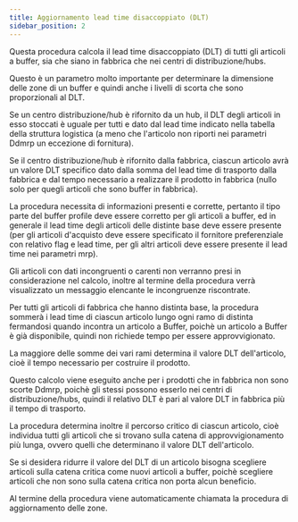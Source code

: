 ```yaml
---
title: Aggiornamento lead time disaccoppiato (DLT)
sidebar_position: 2
---
```

Questa procedura calcola il lead time disaccoppiato (DLT) di tutti gli articoli a buffer, sia che siano in fabbrica che nei centri di distribuzione/hubs.

Questo è un parametro molto importante per determinare la dimensione delle zone di un buffer e quindi anche i livelli di scorta che sono proporzionali al DLT.

Se un centro distribuzione/hub è rifornito da un hub, il DLT degli articoli in esso stoccati è uguale per tutti e dato dal lead time indicato nella tabella della struttura logistica (a meno che l'articolo non riporti nei parametri Ddmrp un eccezione di fornitura).

Se il centro distribuzione/hub è rifornito dalla fabbrica, ciascun articolo avrà un valore DLT specifico dato dalla somma del lead time di trasporto dalla fabbrica e dal tempo necessario a realizzare il prodotto in fabbrica (nullo solo per quegli articoli che sono buffer in fabbrica).

La procedura necessita di informazioni presenti e corrette, pertanto il tipo parte del buffer profile deve essere corretto per gli articoli a buffer, ed in generale il lead time degli articoli delle distinte base deve essere presente (per gli articoli d'acquisto deve essere specificato il fornitore preferenziale con relativo flag e lead time, per gli altri articoli deve essere presente il lead time nei parametri mrp).

Gli articoli con dati incongruenti o carenti non verranno presi in considerazione nel calcolo, inoltre al termine della procedura verrà visualizzato un messaggio elencante le incongruenze riscontrate. 

Per tutti gli articoli di fabbrica che hanno distinta base, la procedura sommerà i lead time di ciascun articolo lungo ogni ramo di distinta fermandosi quando incontra un articolo a Buffer, poichè un articolo a Buffer è già disponibile, quindi non richiede tempo per essere approvvigionato.

La maggiore delle somme dei vari rami determina il valore DLT dell'articolo, cioè il tempo necessario per costruire il prodotto.

Questo calcolo viene eseguito anche per i prodotti che in fabbrica non sono scorte Ddmrp, poichè gli stessi possono esserlo nei centri di distribuzione/hubs, quindi il relativo DLT è pari al valore DLT in fabbrica più il tempo di trasporto.

La procedura determina inoltre il percorso critico di ciascun articolo, cioè individua tutti gli articoli che si trovano sulla catena di approvvigionamento più lunga, ovvero quelli che determinano il valore DLT dell'articolo.

Se si desidera ridurre il valore del DLT di un articolo bisogna scegliere articoli sulla catena critica come nuovi articoli a buffer, poichè scegliere articoli che non sono sulla catena critica non porta alcun beneficio.

Al termine della procedura viene automaticamente chiamata la procedura di aggiornamento delle zone.